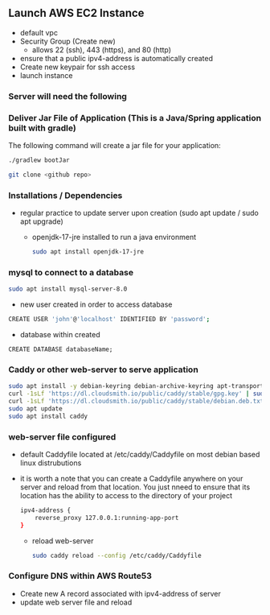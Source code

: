 ## Launch AWS EC2 Instance
- default vpc
- Security Group (Create new)
  - allows 22 (ssh), 443 (https), and 80 (http)
- ensure that a public ipv4-address is automatically created
- Create new keypair for ssh access
- launch instance

### Server will need the following

### Deliver Jar File of Application (This is a Java/Spring application built with gradle)

The following command will create a jar file for your application:

```bash
./gradlew bootJar
```

```bash
git clone <github repo>
```

### Installations / Dependencies

- regular practice to update server upon creation (sudo apt update / sudo apt upgrade)

  - openjdk-17-jre installed to run a java environment
    ```bash
    sudo apt install openjdk-17-jre
    ```

### mysql to connect to a database

```bash
sudo apt install mysql-server-8.0
```

  - new user created in order to access database

  ```bash
  CREATE USER 'john'@'localhost' IDENTIFIED BY 'password';
  ```

  - database within created

  ```mysql
  CREATE DATABASE databaseName;
  ```

### Caddy or other web-server to serve application

```bash
sudo apt install -y debian-keyring debian-archive-keyring apt-transport-https
curl -1sLf 'https://dl.cloudsmith.io/public/caddy/stable/gpg.key' | sudo gpg --dearmor -o /usr/share/keyrings/caddy-stable-archive-keyring.gpg
curl -1sLf 'https://dl.cloudsmith.io/public/caddy/stable/debian.deb.txt' | sudo tee /etc/apt/sources.list.d/caddy-stable.list
sudo apt update
sudo apt install caddy
```

### web-server file configured
- default Caddyfile located at /etc/caddy/Caddyfile on most debian based linux distrubutions
- it is worth a note that you can create a Caddyfile anywhere on your server and reload from that location. You just nneed to ensure that its location has the ability to access to the directory of your project

  ```bash
  ipv4-address {
      reverse_proxy 127.0.0.1:running-app-port
  }
  ```

  - reload web-server
    ```bash
    sudo caddy reload --config /etc/caddy/Caddyfile
    ```

### Configure DNS within AWS Route53

- Create new A record associated with ipv4-address of server
- update web server file and reload